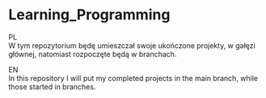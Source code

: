 # Learning_Programming
PL\
W tym repozytorium będę umieszczał swoje ukończone projekty, w gałęzi głównej, natomiast rozpoczęte będą w branchach.

EN\
In this repository I will put my completed projects in the main branch, while those started in branches.
